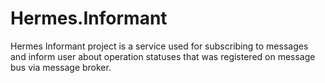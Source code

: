# Hermes.Informant
Hermes Informant project is a service used for subscribing to messages and inform user about operation statuses that was registered on message bus via message broker.
